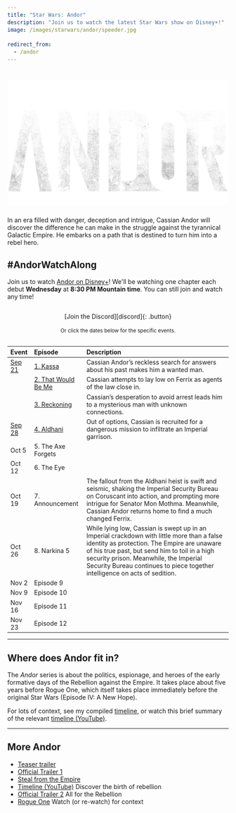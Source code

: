 ```yaml
---
title: "Star Wars: Andor"
description: "Join us to watch the latest Star Wars show on Disney+!"
image: /images/starwars/andor/speeder.jpg

redirect_from:
  - /andor
---
```


# ![Star Wars: Andor](/images/starwars/andor/logo.png)

In an era filled with danger, deception and intrigue, Cassian Andor will discover the difference he can make in the struggle against the tyrannical Galactic Empire. He embarks on a path that is destined to turn him into a rebel hero.

## #AndorWatchAlong

Join us to watch [Andor on Disney+][s1]! We'll be watching one chapter each debut **Wednesday** at **8:30 PM Mountain time**. You can still join and watch any time!

<div style="margin: 2em auto; text-align: center;" markdown="1">
[Join the Discord][discord]{: .button}

<small>Or click the dates below for the specific events.</small>
</div>

Event    | Episode                     | Description
:----    | :------                     | :---------
[Sep 21] | [1. Kassa][s1e1]            | Cassian Andor’s reckless search for answers about his past makes him a wanted man.
&nbsp;   | [2. That Would Be Me][s1e2] | Cassian attempts to lay low on Ferrix as agents of the law close in.
&nbsp;   | [3. Reckoning][s1e3]        | Cassian’s desperation to avoid arrest leads him to a mysterious man with unknown connections.
[Sep 28] | [4. Aldhani][s1e4]          | Out of options, Cassian is recruited for a dangerous mission to infiltrate an Imperial garrison.
Oct 5             | 5. The Axe Forgets |
Oct 12            | 6. The Eye         |
Oct 19            | 7. Announcement    | The fallout from the Aldhani heist is swift and seismic, shaking the Imperial Security Bureau on Coruscant into action, and prompting more intrigue for Senator Mon Mothma. Meanwhile, Cassian Andor returns home to find a much changed Ferrix.
Oct 26            | 8. Narkina 5       | While lying low, Cassian is swept up in an Imperial crackdown with little more than a false identity as protection. The Empire are unaware of his true past, but send him to toil in a high security prison. Meanwhile, the Imperial Security Bureau continues to piece together intelligence on acts of sedition.
Nov 2             | Episode 9                   |
Nov 9             | Episode 10                  |
Nov 16            | Episode 11                  |
Nov 23            | Episode 12                  |

[s1]: https://www.disneyplus.com/series/andor/3xsQKWG00GL5
[s1e1]: https://www.disneyplus.com/series/andor/3xsQKWG00GL5
[s1e2]: https://www.disneyplus.com/series/andor/3xsQKWG00GL5
[s1e3]: https://www.disneyplus.com/series/andor/3xsQKWG00GL5
[s1e4]: https://www.disneyplus.com/series/andor/3xsQKWG00GL5

[discord]: https://discord.gg/3aagq4A
[sep 21]: https://discord.gg/YRNuc7xv?event=1010372527274594544
[sep 28]: https://discord.gg/Y6WZfGN7?event=1024839324933574728

---

## Where does Andor fit in?

The _Andor_ series is about the politics, espionage, and heroes of the early formative days of the Rebellion against the Empire. It takes place about five years before Rogue One, which itself takes place immediately before the original Star Wars (Episode IV: A New Hope). 

For lots of context, see my compiled [timeline](http://localhost:4000/starwars#timeline), or watch this brief summary of the relevant [timeline (YouTube)].

---

## More Andor

- [Teaser trailer](https://www.youtube.com/watch?v=j5UX1Adanis)
- [Official Trailer 1]
- [Steal from the Empire](https://www.youtube.com/watch?v=N5S9Vx3-QM0)
- [Timeline (YouTube)] Discover the birth of rebellion
- [Official Trailer 2] All for the Rebellion
- [Rogue One] Watch (or re-watch) for context

[official trailer 1]: https://www.youtube.com/watch?v=cKOegEuCcfw
[timeline (YouTube)]: https://www.youtube.com/watch?v=Y4HjzJgG0e0
[official trailer 2]: https://www.youtube.com/watch?v=PboKpnin_Wg
[rogue one]: https://www.disneyplus.com/movies/rogue-one-a-star-wars-story/14CV6eSbygOA
